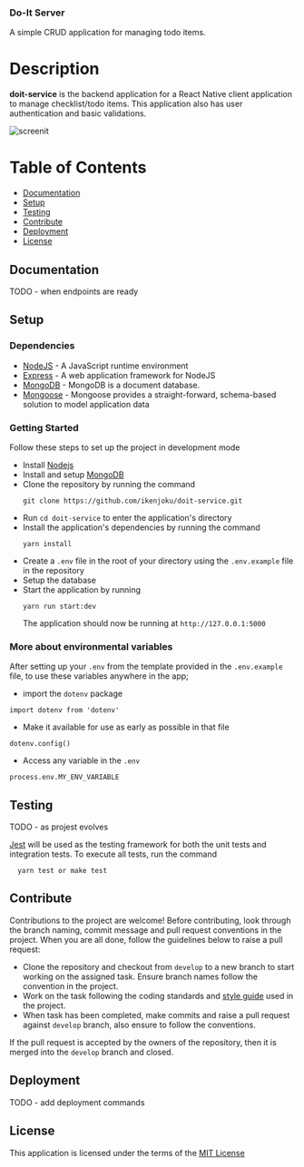 ### Do-It Server


A simple CRUD application for managing todo items.

# Description

**doit-service** is the backend application for a React Native client application to manage checklist/todo items. This application also has user authentication and basic validations.

![screenit](https://user-images.githubusercontent.com/32720508/50410108-2aecf680-07f7-11e9-983a-9317bff03e93.png)

# Table of Contents

- [Documentation](#documentation)
- [Setup](#setup)
- [Testing](#testing)
- [Contribute](#contribute)
- [Deployment](#deployment)
- [License](#license)

## Documentation

TODO - when endpoints are ready

## Setup

### Dependencies

- [NodeJS](https://github.com/nodejs/node) - A JavaScript runtime environment
- [Express](https://github.com/expressjs/express) - A web application framework for NodeJS
- [MongoDB](https://www.mongodb.com/) - MongoDB is a document database.
- [Mongoose](https://mongoosejs.com/) - Mongoose provides a straight-forward, schema-based solution to model application data

### Getting Started

Follow these steps to set up the project in development mode

- Install [Nodejs](https://nodejs.org/en/download/)
- Install and setup [MongoDB](https://www.mongodb.com/)
- Clone the repository by running the command
  ```
  git clone https://github.com/ikenjoku/doit-service.git
  ```
- Run `cd doit-service` to enter the application's directory
- Install the application's dependencies by running the command
  ```
  yarn install
  ```
- Create a `.env` file in the root of your directory using the `.env.example` file in the repository
- Setup the database
- Start the application by running
  ```
  yarn run start:dev
  ```
  The application should now be running at `http://127.0.0.1:5000`


### More about environmental variables

After setting up your `.env` from the template provided in the `.env.example` file,
to use these variables anywhere in the app;

- import the `dotenv` package

```
import dotenv from 'dotenv'
```

- Make it available for use as early as possible in that file

```
dotenv.config()
```

- Access any variable in the `.env`

```
process.env.MY_ENV_VARIABLE
```


## Testing
TODO - as projest evolves

[Jest](https://jestjs.io) will be used as the testing framework for both the unit tests and integration tests.
To execute all tests, run the command

```
  yarn test or make test
```

## Contribute

Contributions to the project are welcome! Before contributing, look through the branch naming, commit message and pull request conventions in the project. When you are all done, follow the guidelines below to raise a pull request:

- Clone the repository and checkout from `develop` to a new branch to start working on the assigned task. Ensure branch names follow the convention in the project.
- Work on the task following the coding standards and [style guide](https://github.com/airbnb/javascript) used in the project.
- When task has been completed, make commits and raise a pull request against `develop` branch, also ensure to follow the conventions.

If the pull request is accepted by the owners of the repository, then it is merged into the `develop` branch and closed.

## Deployment

TODO - add deployment commands

## License

This application is licensed under the terms of the [MIT License](https://github.com/ikenjoku/doit-service/blob/develop/LICENSE)
